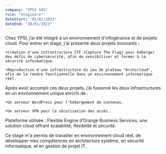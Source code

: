 ```yaml
---
company: "YPSI SAS"
role: "Stagiaire"
dateStart: "01/01/2023"
dateEnd: "30/01/2023"
---
```


Chez YPSI, j’ai été intégré à un environnement d'infogérance et de projets cloud. Pour entrer en stage, j'ai présenté deux projets innovants :

    •Création d'une infrastructure CTF (Capture The Flag) pour héberger des défis de cybersécurité, afin de sensibiliser et former à la sécurité informatique.

    •Reproduction d'une infrastructure du jeu de plateau "Archicloud", afin de la rendre fonctionnelle dans un environnement informatique réel.

Après avoir accompli ces deux projets, j’ai fusionné les deux infrastructures en un environnement unique enrichi de :

    •Un serveur WordPress pour l'hébergement de contenus.

    •Un serveur VPN pour la sécurisation des accès.

Plateforme utilisée : Flexible Engine d’Orange Business Services, une solution cloud offrant scalabilité, flexibilité et sécurité.

Ce stage m'a permis de travailler en environnement cloud réel, de développer mes compétences en architecture système, en sécurité informatique, et en gestion de projet IT.

